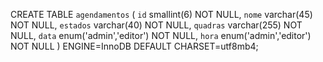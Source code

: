 
CREATE TABLE `agendamentos` (
  `id` smallint(6) NOT NULL,
  `nome` varchar(45) NOT NULL,
  `estados` varchar(40) NOT NULL,
  `quadras` varchar(255) NOT NULL,
  `data` enum('admin','editor') NOT NULL,
  `hora` enum('admin','editor') NOT NULL
) ENGINE=InnoDB DEFAULT CHARSET=utf8mb4;